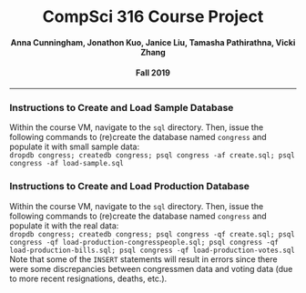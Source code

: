 <h1 align="center">CompSci 316 Course Project</h1>
<h4 align="center">Anna Cunningham, Jonathon Kuo, Janice Liu, Tamasha Pathirathna, Vicki Zhang</h4>
<h4 align="center">Fall 2019</h4>
<hr>
<h3>Instructions to Create and Load Sample Database</h3>
<p>Within the course VM, navigate to the <code>sql</code> directory. Then, issue the following commands to (re)create the database named <code>congress</code> and populate it with small sample data:<br>
<code>dropdb congress; createdb congress; psql congress -af create.sql; psql congress -af load-sample.sql</code>
</p>
<h3>Instructions to Create and Load Production Database</h3>
<p>Within the course VM, navigate to the <code>sql</code> directory. Then, issue the following commands to (re)create the database named <code>congress</code> and populate it with the real data:<br>
<code>dropdb congress; createdb congress; psql congress -qf create.sql; psql congress -qf load-production-congresspeople.sql; psql congress -qf load-production-bills.sql; psql congress -qf load-production-votes.sql</code>
<br>
Note that some of the <code>INSERT</code> statements will result in errors since there were some discrepancies between congressmen data and voting data (due to more recent resignations, deaths, etc.). 
</p>
